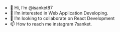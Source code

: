 - 👋 Hi, I’m @isanket87
- 👀 I’m interested in Web Application Developing.
- 💞️ I’m looking to collaborate on React Development
- 📫 How to reach me instagram 7sanket.

<!---
isanket87/isanket87 is a ✨ special ✨ repository because its `README.md` (this file) appears on your GitHub profile.
You can click the Preview link to take a look at your changes.
--->
